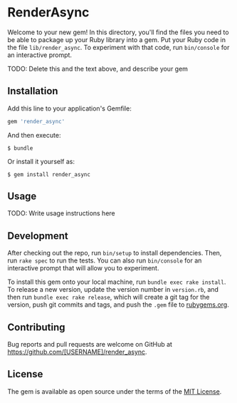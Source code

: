 # RenderAsync

Welcome to your new gem! In this directory, you'll find the files you need to be able to package up your Ruby library into a gem. Put your Ruby code in the file `lib/render_async`. To experiment with that code, run `bin/console` for an interactive prompt.

TODO: Delete this and the text above, and describe your gem

## Installation

Add this line to your application's Gemfile:

```ruby
gem 'render_async'
```

And then execute:

    $ bundle

Or install it yourself as:

    $ gem install render_async

## Usage

TODO: Write usage instructions here

## Development

After checking out the repo, run `bin/setup` to install dependencies. Then, run `rake spec` to run the tests. You can also run `bin/console` for an interactive prompt that will allow you to experiment.

To install this gem onto your local machine, run `bundle exec rake install`. To release a new version, update the version number in `version.rb`, and then run `bundle exec rake release`, which will create a git tag for the version, push git commits and tags, and push the `.gem` file to [rubygems.org](https://rubygems.org).

## Contributing

Bug reports and pull requests are welcome on GitHub at https://github.com/[USERNAME]/render_async.


## License

The gem is available as open source under the terms of the [MIT License](http://opensource.org/licenses/MIT).

